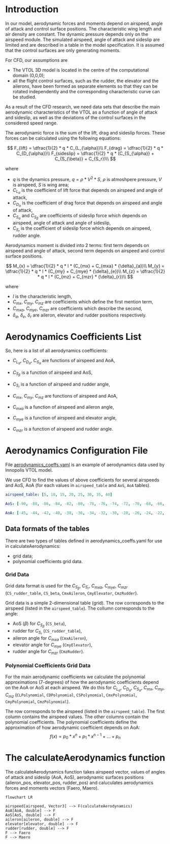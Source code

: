 # Introduction

In our model, aerodynamic forces and moments depend on airspeed, angle of attack and control surface positions. The characteristic wing length and air density are constant. The dynamic pressure depends only on the airspeed module. The simulated airspeed, angle of attack and sideslip are limited and are described in a table in the model specification. It is assumed that the control surfaces are only generating moments.

For CFD, our assumptions are
- The VTOL 3D model is located in the centre of the computational domain (0,0,0);
- all the flight control surfaces, such as the rudder, the elevator and the ailerons, have been formed as separate elements so that they can be rotated independently and the corresponding characteristic curve can be studied.

As a result of the CFD research, we need data sets that describe the main aerodynamic characteristics of the VTOL as a function of angle of attack and sideslip, as well as the deviations of the control surfaces in the considered speed range.

The aerodynamic force is the sum of the lift, drag and sideslip forces. These forces can be calculated using the following equations:

$$
F_{lift} = \dfrac{1}{2} * q * C_{L_{\alpha}}\\
F_{drag} = \dfrac{1}{2} * q * C_{D_{\alpha}}\\
F_{sideslip} = \dfrac{1}{2} * q * (C_{S_{\alpha}} + C_{S_{\beta}} + C_{S_r})\\
$$

where 
- $q$ is the dynamics pressure, $q = \rho * V^2 * S$, $\rho$ is atmoshpere pressure, $V$ is airspeed, $S$ is wing area;
- $C_{L_{\alpha}}$ is the coefficient of lift force that depends on airspeed and angle of attack, 
- $C_{D_{\alpha}}$ is the coefficient of drag force that depends on airspeed and angle of attack, 
- $C_{S_{\alpha}}$ and $C_{S_{\beta}}$ are coefficients of sideslip force which depends on airspeed, angle of attack and angle of sideslip,
- $C_{S_r}$ is the coefficient of sideslip force which depends on airspeed, rudder angle.

Aerodynamics moment is divided into 2 terms: first term depends on airspeed and angle of attack, second term depends on airspeed and control surface positions.

$$
M_{x} = \dfrac{1}{2} * q * l * (C_{mx} + C_{mxa} * {\delta}_{a})\\
M_{y} = \dfrac{1}{2} * q * l * (C_{my} + C_{mye} * {\delta}_{e})\\
M_{z} = \dfrac{1}{2} * q * l * (C_{mz} + C_{mzr} * {\delta}_{r})\\
$$

where 
- $l$ is the characteristic length, 
- $C_{mx}$, $C_{my}$, $C_{mz}$ are coefficients which define the first mention term, 
- $C_{mxa}$, $C_{mye}$, $C_{mzr}$ are coefficients which describe the second, 
- ${\delta}_{a}$, ${\delta}_{e}$, ${\delta}_{r}$ are aileron, elevator and rudder positions respectively.

# Aerodynamics Coefficients List

So, here is a list of all aerodynamics coefficients:

- $C_{L_{\alpha}}$, $C_{D_{\alpha}}$, $C_{S_{\alpha}}$ are functions of airspeed and AoA, 

- $C_{S_{\beta}}$ is a function of airspeed and AoS,
- $C_{S_r}$ is a function of airspeed and rudder angle,

- $C_{mx}$, $C_{my}$, $C_{mz}$ are functions of airspeed and AoA, 

- $C_{mxa}$ is a function of airspeed and aileron angle, 
- $C_{mye}$ is a function of airspeed and elevator angle, 
- $C_{mzr}$ is a function of airspeed and rudder angle.


# Aerodynamics Configuration File

File [aerodynamics_coeffs.yaml](../config/aerodynamics_coeffs.yaml) is an example of aerodynamics data used by Innopolis VTOL model.

We use CFD to find the values of above coefficients for several airspeeds and AoS, AoA (for each values in `airspeed_table` and `AoS`, `AoA` tables).

```yaml
airspeed_table: [5, 10, 15, 20, 25, 30, 35, 40]

AoS: [-90, -88, -86, -84, -82, -80, -78, -76, -74, -72, -70, -68, -66, -64, -62, -60, -58, -56, -54, -52, -50, -48, -46, -44, -42, -40, -38, -36, -34, -32, -30, -28, -26, -24, -22, -20, -18, -16, -14, -12, -10, -8, -6, -4, -2, 2, 4, 6, 8, 10, 12, 14, 16, 18, 20, 22, 24, 26, 28, 30, 32, 34, 36, 38, 40, 42, 44, 46, 48, 50, 52, 54, 56, 58, 60, 62, 64, 66, 68, 70, 72, 74, 76, 78, 80, 82, 84, 86, 88, 90]

AoA: [-45, -44, -42, -40, -38, -36, -34, -32, -30, -28, -26, -24, -22, -20, -18, -16, -14, -12, -10, -8, -6, -4, -2, 0, 2, 4, 6, 8, 10, 12, 14, 16, 18, 20, 22, 24, 26, 28, 30, 32, 34, 36, 38, 40, 42, 44, 45]
```

## Data formats of the tables

There are two types of tables defined in aerodynamics_coeffs.yaml for use in calculateAerodynamics:
- grid data;
- polynomial coefficients grid data.

### Grid Data

Grid data format is used for the $C_{S_{\beta}}$, $C_{S_r}$, $C_{mxa}$, $C_{mye}$, $C_{mzr}$ (`CS_rudder_table`, `CS_beta`, `CmxAileron`, `CmyElevator`, `CmzRudder`).

Grid data is a simple 2-dimensional table (grid).
The row corresponds to the airspeed (listed in the `airspeed_table`). 
The collumn corresponds to the angle: 
- AoS ($\beta$) for $C_{S_{\beta}}$ (`CS_beta`), 
- rudder for $C_{S_r}$  (`CS_rudder_table`), 
- aileron angle for $C_{mxa}$ (`CmxAileron`), 
- elevator angle for $C_{mye}$ (`CmyElevator`), 
- rudder angle for $C_{mzr}$ (`CmzRudder`).

### Polynomial Coefficients Grid Data

For the main aerodynamic coefficients we calculate the polynomial approximations (7-degrees) of how the aerodynamic coefficients depend on the AoA or AoS at each airspeed.
We do this for $C_{L_{\alpha}}$, $C_{D_{\alpha}}$, $C_{S_{\alpha}}$, $C_{mx}$, $C_{my}$, $C_{mz}$ 
(`CLPolynomial`, `CDPolynomial`, `CSPolynomial`, `CmxPolynomial`, `CmyPolynomial`, `CmzPolynomial`).

The row corresponds to the airspeed (listed in the `airspeed_table`). The first column contains the airspeed values. The other columns contain the polynomial coefficients. The polynomial coefficients define the approximation of how aerodynamic coefficient depends on AoA: 
$$f(x) = p_0*x^n + p_1*x^{n-1} + ... + p_n$$


# The calculateAerodynamics function

The calculateAerodynamics function takes airspeed vector, values of angles of attack and sideslip (AoA, AoS), aerodynamic surfaces positions (aileron_pos, elevator_pos, rudder_pos) and caluculates aerodynamics forces and moments vectors (Faero, Maero).

```mermaid
flowchart LR

airspeed[airspeed, Vector3] --> F(calculateAerodynamics)
AoA[AoA, double] --> F
AoS[AoS, double] --> F
aileron[aileron, double] --> F
elevator[elevator, double] --> F
rudder[rudder, double] --> F
F --> Faero
F --> Maero
```